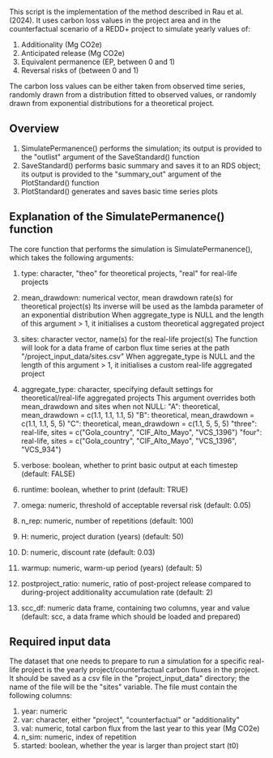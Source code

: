 This script is the implementation of the method described in Rau et al. (2024).
It uses carbon loss values in the project area and in the counterfactual scenario of a REDD+ project to simulate yearly values of:
1. Additionality (Mg CO2e)
2. Anticipated release (Mg CO2e)
3. Equivalent permanence (EP, between 0 and 1)
4. Reversal risks of (between 0 and 1)

The carbon loss values can be either taken from observed time series, randomly drawn from a distribution fitted to observed values, or randomly drawn from exponential distributions for a theoretical project.

## Overview

1. SimulatePermanence() performs the simulation; its output is provided to the "outlist" argument of the SaveStandard() function
2. SaveStandard() performs basic summary and saves it to an RDS object; its output is provided to the "summary_out" argument of the PlotStandard() function
3. PlotStandard() generates and saves basic time series plots

## Explanation of the SimulatePermanence() function

The core function that performs the simulation is SimulatePermanence(), which  takes the following arguments:
1. type: character, "theo" for theoretical projects, "real" for real-life projects

2. mean_drawdown: numerical vector, mean drawdown rate(s) for theoretical project(s)
Its inverse will be used as the lambda parameter of an exponential distribution
When aggregate_type is NULL and the length of this argument > 1, it initialises a custom theoretical aggregated project

3. sites: character vector, name(s) for the real-life project(s)
The function will look for a data frame of carbon flux time series at the path "/project_input_data/sites.csv"
When aggregate_type is NULL and the length of this argument > 1, it initialises a custom real-life aggregated project

4. aggregate_type: character, specifying default settings for theoretical/real-life aggregated projects
This argument overrides both mean_drawdown and sites when not NULL:
"A": theoretical, mean_drawdown = c(1.1, 1.1, 1.1, 5)
"B": theoretical, mean_drawdown = c(1.1, 1.1, 5, 5)
"C": theoretical, mean_drawdown = c(1.1, 5, 5, 5)
"three": real-life, sites = c("Gola_country", "CIF_Alto_Mayo", "VCS_1396")
"four": real-life, sites = c("Gola_country", "CIF_Alto_Mayo", "VCS_1396", "VCS_934")

5. verbose: boolean, whether to print basic output at each timestep (default: FALSE)
6. runtime: boolean, whether to print (default: TRUE)
7. omega: numeric, threshold of acceptable reversal risk (default: 0.05)
8. n_rep: numeric, number of repetitions (default: 100)
9. H: numeric, project duration (years) (default: 50)
10. D: numeric, discount rate (default: 0.03)
11. warmup: numeric, warm-up period (years) (default: 5)
12. postproject_ratio: numeric, ratio of post-project release compared to during-project additionality accumulation rate (default: 2)
13. scc_df: numeric data frame, containing two columns, year and value (default: scc, a data frame which should be loaded and prepared)

## Required input data

The dataset that one needs to prepare to run a simulation for a specific real-life project is the yearly project/counterfactual carbon fluxes in the project.
It should be saved as a csv file in the "project_input_data" directory; the name of the file will be the "sites" variable.
The file must contain the following columns:
1. year: numeric
2. var: character, either "project", "counterfactual" or "additionality"
3. val: numeric, total carbon flux from the last year to this year (Mg CO2e)
4. n_sim: numeric, index of repetition
5. started: boolean, whether the year is larger than project start (t0)
